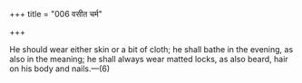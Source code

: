 +++
title = "006 वसीत चर्म"

+++

He should wear either skin or a bit of cloth; he shall bathe in the evening, as also in the meaning; he shall always wear matted locks, as also beard, hair on his body and nails.—(6)